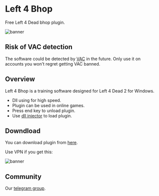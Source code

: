 # Left 4 Bhop

Free Left 4 Dead bhop plugin.

![banner](https://steamcdn-a.akamaihd.net/steam/apps/550/capsule_616x353.jpg?t=1601578341)

## Risk of VAC detection

The software could be detected by [VAC](https://en.wikipedia.org/wiki/Valve_Anti-Cheat) in the future. Only use it on accounts you won't regret getting VAC banned.

## Overview

Left 4 Bhop is a training software designed for Left 4 Dead 2 for Windows.

* Dll using for high speed.
* Plugin can be used in online games.
* Press end key to unload plugin.
* Use [dll injector](https://processhacker.sourceforge.io/downloads.php) to load plugin.
## Downdload

You can download plugin from [here](https://anonfiles.com/xalcp1v6pb/l4bhop_dll).

Use VPN if you get this:

![banner](https://i.imgur.com/mjij3dO.png)

## Community

Our [telegram group](https://t.me/LittleSoftwareStudio).
